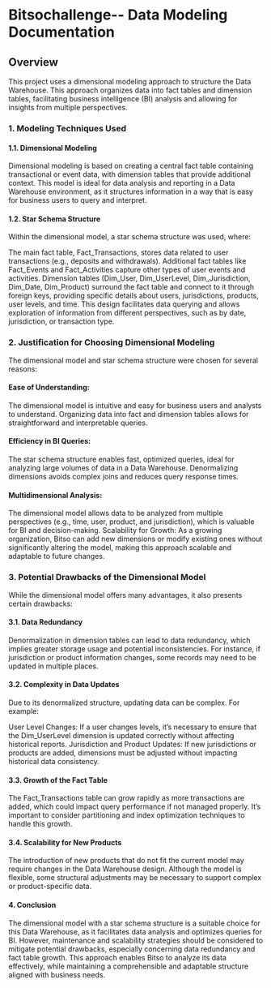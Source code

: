 # Bitsochallenge-- Data Modeling Documentation
## Overview
This project uses a dimensional modeling approach to structure the Data Warehouse. This approach organizes data into fact tables and dimension tables, facilitating business intelligence (BI) analysis and allowing for insights from multiple perspectives.

### 1. Modeling Techniques Used
   #### 1.1. Dimensional Modeling
Dimensional modeling is based on creating a central fact table containing transactional or event data, with dimension tables that provide additional context. This model is ideal for data analysis and reporting in a Data Warehouse environment, as it structures information in a way that is easy for business users to query and interpret.

  #### 1.2. Star Schema Structure
Within the dimensional model, a star schema structure was used, where:

The main fact table, Fact_Transactions, stores data related to user transactions (e.g., deposits and withdrawals).
Additional fact tables like Fact_Events and Fact_Activities capture other types of user events and activities.
Dimension tables (Dim_User, Dim_UserLevel, Dim_Jurisdiction, Dim_Date, Dim_Product) surround the fact table and connect to it through foreign keys, providing specific details about users, jurisdictions, products, user levels, and time.
This design facilitates data querying and allows exploration of information from different perspectives, such as by date, jurisdiction, or transaction type.

### 2. Justification for Choosing Dimensional Modeling
The dimensional model and star schema structure were chosen for several reasons:

#### Ease of Understanding: 
The dimensional model is intuitive and easy for business users and analysts to understand. Organizing data into fact and dimension tables allows for straightforward and interpretable queries.
#### Efficiency in BI Queries: 
The star schema structure enables fast, optimized queries, ideal for analyzing large volumes of data in a Data Warehouse. Denormalizing dimensions avoids complex joins and reduces query response times.
#### Multidimensional Analysis: 
The dimensional model allows data to be analyzed from multiple perspectives (e.g., time, user, product, and jurisdiction), which is valuable for BI and decision-making.
Scalability for Growth: As a growing organization, Bitso can add new dimensions or modify existing ones without significantly altering the model, making this approach scalable and adaptable to future changes.
### 3. Potential Drawbacks of the Dimensional Model
While the dimensional model offers many advantages, it also presents certain drawbacks:

#### 3.1. Data Redundancy
Denormalization in dimension tables can lead to data redundancy, which implies greater storage usage and potential inconsistencies. For instance, if jurisdiction or product information changes, some records may need to be updated in multiple places.

#### 3.2. Complexity in Data Updates
Due to its denormalized structure, updating data can be complex. For example:

User Level Changes: If a user changes levels, it’s necessary to ensure that the Dim_UserLevel dimension is updated correctly without affecting historical reports.
Jurisdiction and Product Updates: If new jurisdictions or products are added, dimensions must be adjusted without impacting historical data consistency.

#### 3.3. Growth of the Fact Table
The Fact_Transactions table can grow rapidly as more transactions are added, which could impact query performance if not managed properly. It’s important to consider partitioning and index optimization techniques to handle this growth.

#### 3.4. Scalability for New Products
The introduction of new products that do not fit the current model may require changes in the Data Warehouse design. Although the model is flexible, some structural adjustments may be necessary to support complex or product-specific data.

#### 4. Conclusion
The dimensional model with a star schema structure is a suitable choice for this Data Warehouse, as it facilitates data analysis and optimizes queries for BI. However, maintenance and scalability strategies should be considered to mitigate potential drawbacks, especially concerning data redundancy and fact table growth. This approach enables Bitso to analyze its data effectively, while maintaining a comprehensible and adaptable structure aligned with business needs.
